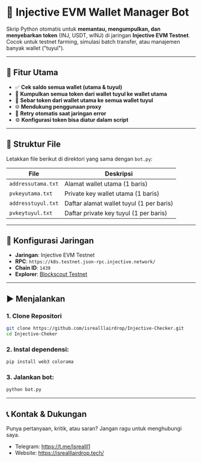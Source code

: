 # 💸 Injective EVM Wallet Manager Bot

Skrip Python otomatis untuk **memantau, mengumpulkan, dan menyebarkan token** (INJ, USDT, wINJ) di jaringan **Injective EVM Testnet**. Cocok untuk testnet farming, simulasi batch transfer, atau manajemen banyak wallet ("tuyul").

---

## 🚀 Fitur Utama

- ✅ **Cek saldo semua wallet (utama & tuyul)**
- 🔁 **Kumpulkan semua token dari wallet tuyul ke wallet utama**
- 🎯 **Sebar token dari wallet utama ke semua wallet tuyul**
- 🌐 **Mendukung penggunaan proxy**
- 🔄 **Retry otomatis saat jaringan error**
- ⚙️ **Konfigurasi token bisa diatur dalam script**

---

## 📁 Struktur File

Letakkan file berikut di direktori yang sama dengan `bot.py`:

| File               | Deskripsi                                      |
|--------------------|------------------------------------------------|
| `addressutama.txt` | Alamat wallet utama (1 baris)                 |
| `pvkeyutama.txt`   | Private key wallet utama (1 baris)            |
| `addresstuyul.txt` | Daftar alamat wallet tuyul (1 per baris)      |
| `pvkeytuyul.txt`   | Daftar private key tuyul (1 per baris)        |

---

## 🧪 Konfigurasi Jaringan

- **Jaringan**: Injective EVM Testnet  
- **RPC**: `https://k8s.testnet.json-rpc.injective.network/`  
- **Chain ID**: `1439`  
- **Explorer**: [Blockscout Testnet](https://testnet.blockscout.injective.network/)

---

## ▶️ Menjalankan

### 1. Clone Repositori
```bash
git clone https://github.com/isrealllairdrop/Injective-Checker.git
cd Injective-Cheker
```
### 2. Instal dependensi:
```bash
pip install web3 colorama
```
### 3. Jalankan bot:
```bash
python bot.py
```

---

## 📞 Kontak & Dukungan
Punya pertanyaan, kritik, atau saran? Jangan ragu untuk menghubungi saya.

- Telegram: https://t.me/Isrealll1
- Website: https://isrealllairdrop.tech/
